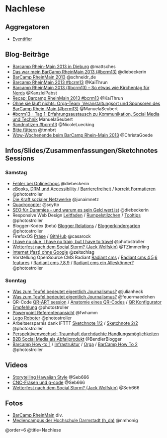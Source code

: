 # Nachlese

## Aggregatoren

 * [Eventifier](http://eventifier.com/event/bcrm13/popular)

## Blog-Beiträge
 * [Barcamp Rhein-Main 2013 in Dieburg](http://blog.sperr-objekt.de/content/1000424-Barcamp-Rhein-Main-2013-in-Dieburg.html) @mattsches
 * [Das war mein BarCamp RheinMain 2013 (#bcrm13)](http://www.diebeckerin.de/rueckblick-barcamp-rheinmain-2013/#more-574) @diebeckerin
 * [BarCamp RheinMain 2013](http://schneidr.de/2013/11/barcamp-rheinmain-2013/) @schneidr_de
 * [Barcamp RheinMain 2013 #bcrm13](http://kaithrun.de/events/barcamps-events/barcamp-rheinmain-2013-bcrm13) @KaiThrun
 * [Barcamp RheinMain 2013 (#bcrm13) – So etwas wie Kirchentag für Nerds](http://pabstblog.de/2013/11/barcamp-rheinmain-2013-bcrm13-so-etwas-wie-kirchentag-fuer-nerds) @KanzleiPabst
 * [Recap: Barcamp RheinMain 2013 #bcrm13](http://blog.247grad.de/247grad/team/barcamp-rheinmain-2013) @KaiThrun
 * [Ohne sie läuft nichts: Orga-Team, Veranstaltungsort und Sponsoren des BarCamp Rhein-Main (#bcrm13)](http://www.seubert-pr.de/blog/2013/11/25/sponsoren-barcamp-rhein-main-bcrm13/) @ManuelaSeubert
 * [#bcrm13 - Tag 1: Erfahrungsaustausch zu Kommunikation, Social Media und Technik](http://www.seubert-pr.de/blog/2013/11/26/bcrm13-tag-1-erfahrungsaustausch-zu-kommunikation-social-media-und-technik/) ManuelaSeubert 
 * [Randnotizen #bcrm13](http://blog.poasworld.de/randnotizen-bcrm13/) @NicoleLuecking
 * [Bitte füttern](http://www.me-blog.de/bitte-fuettern/#more-464) @tmnbrt
 * [Wow-Wochenende beim BarCamp Rhein-Main 2013](http://www.digitalmediawomen.de/2013/11/27/wahnsinns-wochenende-das-barcamp-rhein-main-2013/) @ChristaGoede

## Infos/Slides/Zusammenfassungen/Sketchnotes Sessions

### Samstag

 * [Fehler bei Onlineshops](http://www.diebeckerin.de/onlineshops-fehler-die-man-unbedingt-vermeiden-sollte/) @diebeckerin
 * [eBooks, DRM und Accessibility](https://twitter.com/photostroller/status/404193674138890241/photo/1) / [Barrierefreiheit](https://twitter.com/photostroller/status/404196139911503872/photo/1) / [korrekt Formatieren](https://twitter.com/photostroller/status/404198044301680642/photo/1) @photostroller 
 * [Die Kraft sozialer Netzwerke](http://de.slideshare.net/junasample/praesentation-28568535) @junaimnetz
 * [Quadrocopter](http://de.slideshare.net/scytto/quadrocopter-private-drohne-oder-tolles-hobby) @scytto
 * [SEO für Dummies - und warum es sein Geld wert ist](http://www.diebeckerin.de/seo-das-wichtigste-kuerze/#more-570) @diebeckerin
 * Responsive Web Design [Leitfaden](https://twitter.com/photostroller/status/404243620632350720/photo/1) / [Rumpelstilzchen](https://twitter.com/photostroller/status/404249840135073794/photo/1) / [Tooltips](https://twitter.com/photostroller/status/404250999335825408/photo/1) @photostroller
 * Blogger-Kodex (beta) [Blogger Relations](https://twitter.com/photostroller/status/404257941185785856/photo/1) / [Bloggerkindergarten](https://twitter.com/photostroller/status/404262337357434880/photo/1)  @photostroller
 * FirefoxOS [Präse](http://bcrm13.appsbu.de/) / [GithHub](https://github.com/appsbu-de/talk-ffos_bcrm13) @casarock
 * [I have no clue, I have no train, but I have to travel](https://twitter.com/photostroller/status/404281918528581633/photo/1) @photostroller
 * [Wetterfest nach dem Social Storm? (Jack Wolfskin)](https://app.box.com/s/cqftc42fqj9kvwji103p) @TZimmerling
 * [Internet (fast) ohne Google](https://own.bullenscheisse.de/public.php?service=files&t=1a54c71baa050f3f222753cf5bbe1a02) @zeitschlag
 * Vorstellung OpenSource CMS Radiant [Radiant cms](https://twitter.com/photostroller/status/404295199494381568/photo/1) / [Radiant cms 4,5,6 features](https://twitter.com/photostroller/status/404298312385183744/photo/1) / [Radiant cms 7,8,9](https://twitter.com/photostroller/status/404300711426416640/photo/1) / [Radiant cms ein Alleskönner?](https://twitter.com/photostroller/status/404304985929682944/photo/1) @photostroller

### Sonntag

 * [Was zum Teufel bedeutet eigentlich Journalismus?](http://www.netzpiloten.de/was-zum-teufel-bedeutet-journalismus/) @julianheck
 * [Was zum Teufel bedeutet eigentlich Journalismus?](http://j.mp/DnT-Wuensche ) @feuermaedchen
 * QR-Code [QR-ART session](https://twitter.com/photostroller/status/404672435737198592/photo/1/) / [Anatomie eines QR-Codes](https://twitter.com/photostroller/status/404556559553798144/photo/1) / [QR Konfigurator Empfehlung](https://twitter.com/photostroller/status/404559579339427840/photo/1) @photostroller
 * [Powerpoint Referentenansicht](http://injelea-blog.de/2013/09/23/referentenansicht-in-powerpoint-2013/) @fwhamm
 * [Lego Roboter](https://twitter.com/photostroller/status/404569669295550464/photo/1) @photostroller
 * Arbeitsersparnis dank IFTTT [Sketchnote 1/2](https://twitter.com/photostroller/status/404598602737020929/photo/1) / [Sketchnote 2/2](https://twitter.com/photostroller/status/404602712177647616/photo/1) @photostroller
 * [Perspektivenwechsel: Traumhaft durchdachte Handlungsmöglichkeiten](https://github.com/BCRM/www-content/raw/master/Downloads/Perspektivenwechsel.pdf)
 * [B2B Social Media als Abfallprodukt](https://plus.google.com/+SaschaStoltenow/posts/aKNug9Sf7bv) @BendlerBlogger
 * [Barcamp How-to 1](https://twitter.com/photostroller/status/404612934300467200/photo/1) / [Infrastruktur](https://twitter.com/photostroller/status/404614821749850113/photo/1) / [Orga](https://twitter.com/photostroller/status/404617630339698688/photo/1) / [BarCamp How To 2](https://twitter.com/photostroller/status/404621632867536897/photo/1) @photostroller

## Videos

 * [Storytelling Hawaiian Style](https://www.youtube.com/watch?v=nZh1H7OvFhQ) @Seb666
 * [CNC-Fräsen und g-code](http://www.youtube.com/watch?v=WSRKeHK5cys) @Seb666
 * [Wetterfest nach dem Social Storm? (Jack Wolfskin)](http://www.youtube.com/watch?v=gAKUOjv8RfM) @Seb666

## Fotos

* [BarCamp RheinMain](http://www.flickr.com/photos/netzkultur/sets/72157638046804675/) div.
* [Mediencampus der Hochschule Darmstadt (h_da)](http://www.flickr.com/groups/mediencampus/) @nmhonig

@order=6
@title=Nachlese

